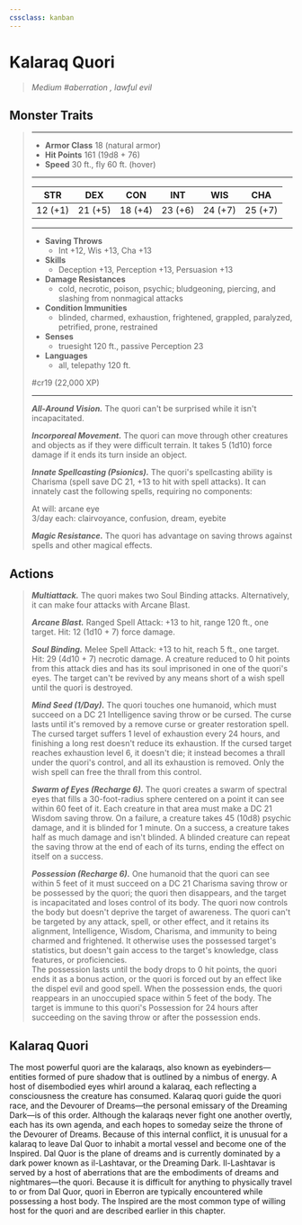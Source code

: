 ```yaml
---
cssclass: kanban
---
```


# Kalaraq Quori
>*Medium #aberration , lawful evil*
## Monster Traits
>___
>- **Armor Class** 18 (natural armor)
>- **Hit Points** 161 (19d8 + 76)
>- **Speed** 30 ft., fly 60 ft. (hover)
>___
>|STR|DEX|CON|INT|WIS|CHA|
>|:---:|:---:|:---:|:---:|:---:|:---:|
>|12 (+1)|21 (+5)|18 (+4)|23 (+6)|24 (+7)|25 (+7)|
>___
>- **Saving Throws**
>	 - Int +12, Wis +13, Cha +13
>- **Skills**
>	 - Deception +13, Perception +13, Persuasion +13
>- **Damage Resistances**
>	 - cold, necrotic, poison, psychic; bludgeoning, piercing, and slashing from nonmagical attacks
>- **Condition Immunities**
>	 - blinded, charmed, exhaustion, frightened, grappled, paralyzed, petrified, prone, restrained
>- **Senses**
>	 - truesight 120 ft., passive Perception 23
>- **Languages**
>	 - all, telepathy 120 ft.
>
> #cr19 (22,000 XP)
>___
>***All-Around Vision.*** The quori can't be surprised while it isn't incapacitated.  
>
>***Incorporeal Movement.*** The quori can move through other creatures and objects as if they were difficult terrain. It takes 5 (1d10) force damage if it ends its turn inside an object.  
>
>***Innate Spellcasting (Psionics).*** The quori's spellcasting ability is Charisma (spell save DC 21, +13 to hit with spell attacks). It can innately cast the following spells, requiring no components:  
>
>At will: arcane eye  
>3/day each: clairvoyance, confusion, dream, eyebite  
>
>
>***Magic Resistance.*** The quori has advantage on saving throws against spells and other magical effects.  
>
## Actions
>***Multiattack.*** The quori makes two Soul Binding attacks. Alternatively, it can make four attacks with Arcane Blast.  
>
>***Arcane Blast.*** Ranged Spell Attack: +13 to hit, range 120 ft., one target. Hit: 12 (1d10 + 7) force damage.  
>
>***Soul Binding.*** Melee Spell Attack: +13 to hit, reach 5 ft., one target. Hit: 29 (4d10 + 7) necrotic damage. A creature reduced to 0 hit points from this attack dies and has its soul imprisoned in one of the quori's eyes. The target can't be revived by any means short of a wish spell until the quori is destroyed.  
>
>***Mind Seed (1/Day).*** The quori touches one humanoid, which must succeed on a DC 21 Intelligence saving throw or be cursed. The curse lasts until it's removed by a remove curse or greater restoration spell.  
>The cursed target suffers 1 level of exhaustion every 24 hours, and finishing a long rest doesn't reduce its exhaustion. If the cursed target reaches exhaustion level 6, it doesn't die; it instead becomes a thrall under the quori's control, and all its exhaustion is removed. Only the wish spell can free the thrall from this control.  
>
>***Swarm of Eyes (Recharge 6).*** The quori creates a swarm of spectral eyes that fills a 30-foot-radius sphere centered on a point it can see within 60 feet of it. Each creature in that area must make a DC 21 Wisdom saving throw. On a failure, a creature takes 45 (10d8) psychic damage, and it is blinded for 1 minute. On a success, a creature takes half as much damage and isn't blinded. A blinded creature can repeat the saving throw at the end of each of its turns, ending the effect on itself on a success.  
>
>***Possession (Recharge 6).*** One humanoid that the quori can see within 5 feet of it must succeed on a DC 21 Charisma saving throw or be possessed by the quori; the quori then disappears, and the target is incapacitated and loses control of its body. The quori now controls the body but doesn't deprive the target of awareness. The quori can't be targeted by any attack, spell, or other effect, and it retains its alignment, Intelligence, Wisdom, Charisma, and immunity to being charmed and frightened. It otherwise uses the possessed target's statistics, but doesn't gain access to the target's knowledge, class features, or proficiencies.  
>The possession lasts until the body drops to 0 hit points, the quori ends it as a bonus action, or the quori is forced out by an effect like the dispel evil and good spell. When the possession ends, the quori reappears in an unoccupied space within 5 feet of the body. The target is immune to this quori's Possession for 24 hours after succeeding on the saving throw or after the possession ends.
## Kalaraq Quori
The most powerful quori are the kalaraqs, also known as eyebinders—entities formed of pure shadow that is outlined by a nimbus of energy. A host of disembodied eyes whirl around a kalaraq, each reflecting a consciousness the creature has consumed.
Kalaraq quori guide the quori race, and the Devourer of Dreams—the personal emissary of the Dreaming Dark—is of this order. Although the kalaraqs never fight one another overtly, each has its own agenda, and each hopes to someday seize the throne of the Devourer of Dreams. Because of this internal conflict, it is unusual for a kalaraq to leave Dal Quor to inhabit a mortal vessel and become one of the Inspired.
Dal Quor is the plane of dreams and is currently dominated by a dark power known as il-Lashtavar, or the Dreaming Dark. Il-Lashtavar is served by a host of aberrations that are the embodiments of dreams and nightmares—the quori. Because it is difficult for anything to physically travel to or from Dal Quor, quori in Eberron are typically encountered while possessing a host body. The Inspired are the most common type of willing host for the quori and are described earlier in this chapter.